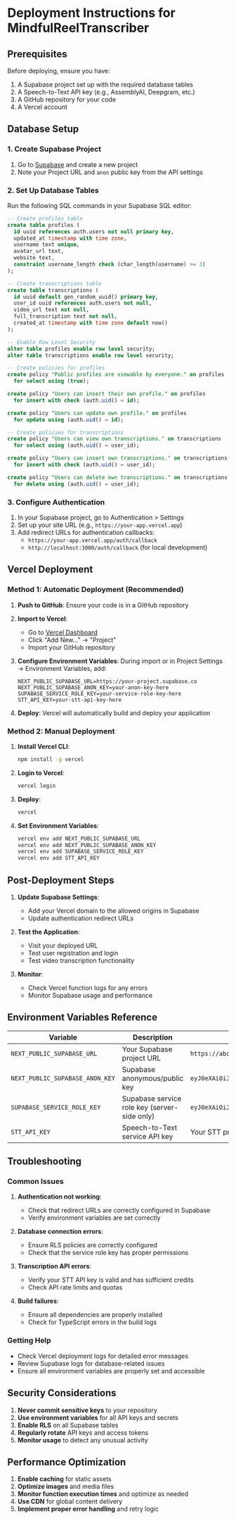 # Deployment Instructions for MindfulReelTranscriber

## Prerequisites

Before deploying, ensure you have:

1. A Supabase project set up with the required database tables
2. A Speech-to-Text API key (e.g., AssemblyAI, Deepgram, etc.)
3. A GitHub repository for your code
4. A Vercel account

## Database Setup

### 1. Create Supabase Project

1. Go to [Supabase](https://supabase.com/) and create a new project
2. Note your Project URL and `anon` public key from the API settings

### 2. Set Up Database Tables

Run the following SQL commands in your Supabase SQL editor:

```sql
-- Create profiles table
create table profiles (
  id uuid references auth.users not null primary key,
  updated_at timestamp with time zone,
  username text unique,
  avatar_url text,
  website text,
  constraint username_length check (char_length(username) >= 3)
);

-- Create transcriptions table
create table transcriptions (
  id uuid default gen_random_uuid() primary key,
  user_id uuid references auth.users not null,
  video_url text not null,
  full_transcription text not null,
  created_at timestamp with time zone default now()
);

-- Enable Row Level Security
alter table profiles enable row level security;
alter table transcriptions enable row level security;

-- Create policies for profiles
create policy "Public profiles are viewable by everyone." on profiles
  for select using (true);

create policy "Users can insert their own profile." on profiles
  for insert with check (auth.uid() = id);

create policy "Users can update own profile." on profiles
  for update using (auth.uid() = id);

-- Create policies for transcriptions
create policy "Users can view own transcriptions." on transcriptions
  for select using (auth.uid() = user_id);

create policy "Users can insert own transcriptions." on transcriptions
  for insert with check (auth.uid() = user_id);

create policy "Users can delete own transcriptions." on transcriptions
  for delete using (auth.uid() = user_id);
```

### 3. Configure Authentication

1. In your Supabase project, go to Authentication > Settings
2. Set up your site URL (e.g., `https://your-app.vercel.app`)
3. Add redirect URLs for authentication callbacks:
   - `https://your-app.vercel.app/auth/callback`
   - `http://localhost:3000/auth/callback` (for local development)

## Vercel Deployment

### Method 1: Automatic Deployment (Recommended)

1. **Push to GitHub**: Ensure your code is in a GitHub repository

2. **Import to Vercel**:
   - Go to [Vercel Dashboard](https://vercel.com/dashboard)
   - Click "Add New..." → "Project"
   - Import your GitHub repository

3. **Configure Environment Variables**:
   During import or in Project Settings → Environment Variables, add:
   
   ```
   NEXT_PUBLIC_SUPABASE_URL=https://your-project.supabase.co
   NEXT_PUBLIC_SUPABASE_ANON_KEY=your-anon-key-here
   SUPABASE_SERVICE_ROLE_KEY=your-service-role-key-here
   STT_API_KEY=your-stt-api-key-here
   ```

4. **Deploy**: Vercel will automatically build and deploy your application

### Method 2: Manual Deployment

1. **Install Vercel CLI**:
   ```bash
   npm install -g vercel
   ```

2. **Login to Vercel**:
   ```bash
   vercel login
   ```

3. **Deploy**:
   ```bash
   vercel
   ```

4. **Set Environment Variables**:
   ```bash
   vercel env add NEXT_PUBLIC_SUPABASE_URL
   vercel env add NEXT_PUBLIC_SUPABASE_ANON_KEY
   vercel env add SUPABASE_SERVICE_ROLE_KEY
   vercel env add STT_API_KEY
   ```

## Post-Deployment Steps

1. **Update Supabase Settings**:
   - Add your Vercel domain to the allowed origins in Supabase
   - Update authentication redirect URLs

2. **Test the Application**:
   - Visit your deployed URL
   - Test user registration and login
   - Test video transcription functionality

3. **Monitor**:
   - Check Vercel function logs for any errors
   - Monitor Supabase usage and performance

## Environment Variables Reference

| Variable | Description | Example |
|----------|-------------|---------|
| `NEXT_PUBLIC_SUPABASE_URL` | Your Supabase project URL | `https://abc123.supabase.co` |
| `NEXT_PUBLIC_SUPABASE_ANON_KEY` | Supabase anonymous/public key | `eyJ0eXAiOiJKV1QiLCJhbGciOiJIUzI1NiJ9...` |
| `SUPABASE_SERVICE_ROLE_KEY` | Supabase service role key (server-side only) | `eyJ0eXAiOiJKV1QiLCJhbGciOiJIUzI1NiJ9...` |
| `STT_API_KEY` | Speech-to-Text service API key | Your STT provider's API key |

## Troubleshooting

### Common Issues

1. **Authentication not working**:
   - Check that redirect URLs are correctly configured in Supabase
   - Verify environment variables are set correctly

2. **Database connection errors**:
   - Ensure RLS policies are correctly configured
   - Check that the service role key has proper permissions

3. **Transcription API errors**:
   - Verify your STT API key is valid and has sufficient credits
   - Check API rate limits and quotas

4. **Build failures**:
   - Ensure all dependencies are properly installed
   - Check for TypeScript errors in the build logs

### Getting Help

- Check Vercel deployment logs for detailed error messages
- Review Supabase logs for database-related issues
- Ensure all environment variables are properly set and accessible

## Security Considerations

1. **Never commit sensitive keys** to your repository
2. **Use environment variables** for all API keys and secrets
3. **Enable RLS** on all Supabase tables
4. **Regularly rotate** API keys and access tokens
5. **Monitor usage** to detect any unusual activity

## Performance Optimization

1. **Enable caching** for static assets
2. **Optimize images** and media files
3. **Monitor function execution times** and optimize as needed
4. **Use CDN** for global content delivery
5. **Implement proper error handling** and retry logic

